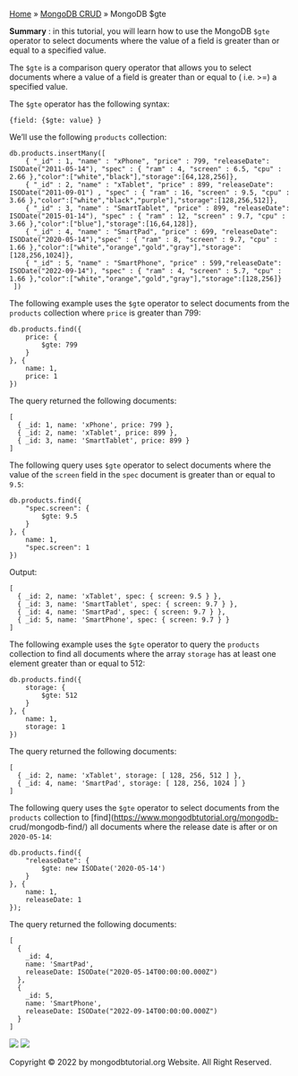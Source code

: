 

[Home](https://www.mongodbtutorial.org/) » [MongoDB
CRUD](https://www.mongodbtutorial.org/mongodb-crud/) » MongoDB $gte



 **Summary** : in this tutorial, you will learn how to use the MongoDB `$gte`
operator to select documents where the value of a field is greater than or
equal to a specified value.



The `$gte` is a comparison query operator that allows you to select documents
where a value of a field is greater than or equal to ( i.e. >=) a specified
value.



The `$gte` operator has the following syntax:


    
    
    {field: {$gte: value} }



We’ll use the following `products` collection:


    
    
    db.products.insertMany([
        { "_id" : 1, "name" : "xPhone", "price" : 799, "releaseDate": ISODate("2011-05-14"), "spec" : { "ram" : 4, "screen" : 6.5, "cpu" : 2.66 },"color":["white","black"],"storage":[64,128,256]},
        { "_id" : 2, "name" : "xTablet", "price" : 899, "releaseDate": ISODate("2011-09-01") , "spec" : { "ram" : 16, "screen" : 9.5, "cpu" : 3.66 },"color":["white","black","purple"],"storage":[128,256,512]},
        { "_id" : 3, "name" : "SmartTablet", "price" : 899, "releaseDate": ISODate("2015-01-14"), "spec" : { "ram" : 12, "screen" : 9.7, "cpu" : 3.66 },"color":["blue"],"storage":[16,64,128]},
        { "_id" : 4, "name" : "SmartPad", "price" : 699, "releaseDate": ISODate("2020-05-14"),"spec" : { "ram" : 8, "screen" : 9.7, "cpu" : 1.66 },"color":["white","orange","gold","gray"],"storage":[128,256,1024]},
        { "_id" : 5, "name" : "SmartPhone", "price" : 599,"releaseDate": ISODate("2022-09-14"), "spec" : { "ram" : 4, "screen" : 5.7, "cpu" : 1.66 },"color":["white","orange","gold","gray"],"storage":[128,256]}
     ])



The following example uses the `$gt`e operator to select documents from the
`products` collection where `price` is greater than 799:


    
    
    db.products.find({
        price: {
            $gte: 799
        }
    }, {
        name: 1,
        price: 1
    })



The query returned the following documents:


    
    
    [
      { _id: 1, name: 'xPhone', price: 799 },
      { _id: 2, name: 'xTablet', price: 899 },
      { _id: 3, name: 'SmartTablet', price: 899 }
    ]



The following query uses `$gte` operator to select documents where the value
of the `screen` field in the `spec` document is greater than or equal to
`9.5`:


    
    
    db.products.find({
        "spec.screen": {
            $gte: 9.5
        }
    }, {
        name: 1,
        "spec.screen": 1
    })



Output:


    
    
    [
      { _id: 2, name: 'xTablet', spec: { screen: 9.5 } },
      { _id: 3, name: 'SmartTablet', spec: { screen: 9.7 } },
      { _id: 4, name: 'SmartPad', spec: { screen: 9.7 } },
      { _id: 5, name: 'SmartPhone', spec: { screen: 9.7 } }
    ]



The following example uses the `$gte` operator to query the `products`
collection to find all documents where the array `storage` has at least one
element greater than or equal to 512:


    
    
    db.products.find({
        storage: {
            $gte: 512
        }
    }, {
        name: 1,
        storage: 1
    })



The query returned the following documents:


    
    
    [
      { _id: 2, name: 'xTablet', storage: [ 128, 256, 512 ] },
      { _id: 4, name: 'SmartPad', storage: [ 128, 256, 1024 ] }
    ]



The following query uses the `$gte` operator to select documents from the
`products` collection to [find](https://www.mongodbtutorial.org/mongodb-
crud/mongodb-find/) all documents where the release date is after or on
`2020-05-14`:


    
    
    db.products.find({
        "releaseDate": {
            $gte: new ISODate('2020-05-14')
        }
    }, {
        name: 1,
        releaseDate: 1
    });



The query returned the following documents:


    
    
    [
      {
        _id: 4,
        name: 'SmartPad',
        releaseDate: ISODate("2020-05-14T00:00:00.000Z")
      },
      {
        _id: 5,
        name: 'SmartPhone',
        releaseDate: ISODate("2022-09-14T00:00:00.000Z")
      }
    ]

![](https://www.mongodbtutorial.org/wp-content/themes/evolution/img/left.svg)
![](https://www.mongodbtutorial.org/wp-content/themes/evolution/img/right.svg)


Copyright © 2022 by mongodbtutorial.org Website. All Right Reserved.

